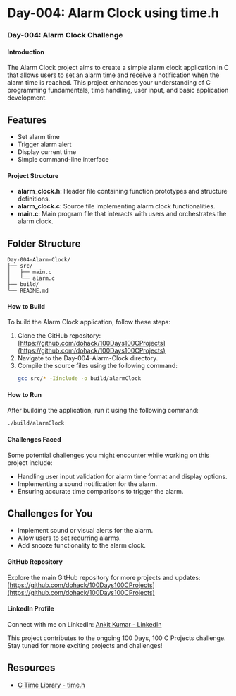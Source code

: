 # Day-004: Alarm Clock using time.h
### Day-004: Alarm Clock Challenge

#### Introduction
The Alarm Clock project aims to create a simple alarm clock application in C that allows users to set an alarm time and receive a notification when the alarm time is reached. This project enhances your understanding of C programming fundamentals, time handling, user input, and basic application development.

## Features

- Set alarm time
- Trigger alarm alert
- Display current time
- Simple command-line interface

#### Project Structure
- **alarm_clock.h**: Header file containing function prototypes and structure definitions.
- **alarm_clock.c**: Source file implementing alarm clock functionalities.
- **main.c**: Main program file that interacts with users and orchestrates the alarm clock.

## Folder Structure

```plaintext
Day-004-Alarm-Clock/
├── src/
│   ├── main.c
│   └── alarm.c
├── build/
└── README.md
```

#### How to Build
To build the Alarm Clock application, follow these steps:
1. Clone the GitHub repository: [https://github.com/dohack/100Days100CProjects](https://github.com/dohack/100Days100CProjects)
2. Navigate to the Day-004-Alarm-Clock directory.
3. Compile the source files using the following command:
   ```bash
   gcc src/* -Iinclude -o build/alarmClock
   ```

#### How to Run
After building the application, run it using the following command:
```bash
./build/alarmClock
```

#### Challenges Faced
Some potential challenges you might encounter while working on this project include:
- Handling user input validation for alarm time format and display options.
- Implementing a sound notification for the alarm.
- Ensuring accurate time comparisons to trigger the alarm.


## Challenges for You

- Implement sound or visual alerts for the alarm.
- Allow users to set recurring alarms.
- Add snooze functionality to the alarm clock.


#### GitHub Repository
Explore the main GitHub repository for more projects and updates:
[https://github.com/dohack/100Days100CProjects](https://github.com/dohack/100Days100CProjects)

#### LinkedIn Profile
Connect with me on LinkedIn:
[Ankit Kumar - LinkedIn](https://www.linkedin.com/in/ankit-kumar-4585b5284/)

This project contributes to the ongoing 100 Days, 100 C Projects challenge. Stay tuned for more exciting projects and challenges!

## Resources

- [C Time Library - time.h](https://www.tutorialspoint.com/c_standard_library/time_h.htm)
